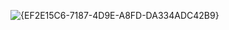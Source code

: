 ![{EF2E15C6-7187-4D9E-A8FD-DA334ADC42B9}](https://github.com/user-attachments/assets/16f1b4bb-0d4c-45f5-957f-1c9b11108499)
